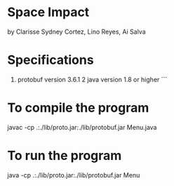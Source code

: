 # Space Impact
by Clarisse Sydney Cortez, Lino Reyes, Ai Salva


# Specifications
1. protobuf version 3.6.1
2 java version 1.8 or higher ```

# To compile the program
javac -cp .:./lib/proto.jar:./lib/protobuf.jar Menu.java

# To run the program
java -cp .:./lib/proto.jar:./lib/protobuf.jar Menu
